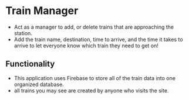 # Train Manager

- Act as a manager to add, or delete trains that are approaching the station.
- Add the train name, destination, time to arrive, and the time it takes to arrive to let everyone know which train they need to get on!

## Functionality

- This application uses Firebase to store all of the train data into one organized database. 
- all trains you may see are created by anyone who visits the site.